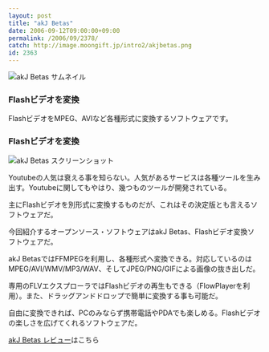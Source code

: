 ```yaml
---
layout: post
title: "akJ Betas"
date: 2006-09-12T09:00:00+09:00
permalink: /2006/09/2378/
catch: http://image.moongift.jp/intro2/akjbetas.png
id: 2363
---
```

 ![akJ Betas サムネイル](http://image.moongift.jp/intro2/akjbetas.t.png "akJ Betas サムネイル")
  

### Flashビデオを変換
  
FlashビデオをMPEG、AVIなど各種形式に変換するソフトウェアです。  
<!--more-->  

### Flashビデオを変換
  

![akJ Betas スクリーンショット](http://image.moongift.jp/intro2/akjbetas.png "akJ Betas スクリーンショット")

  

Youtubeの人気は衰える事を知らない。人気があるサービスは各種ツールを生み出す。Youtubeに関してもやはり、幾つものツールが開発されている。

  

主にFlashビデオを別形式に変換するものだが、これはその決定版とも言えるソフトウェアだ。

  

今回紹介するオープンソース・ソフトウェアはakJ Betas、Flashビデオ変換ソフトウェアだ。

  

akJ BetasではFFMPEGを利用し、各種形式へ変換できる。対応しているのはMPEG/AVI/WMV/MP3/WAV、そしてJPEG/PNG/GIFによる画像の抜き出しだ。

  

専用のFLVエクスプローラではFlashビデオの再生もできる（FlowPlayerを利用）。また、ドラッグアンドドロップで簡単に変換する事も可能だ。

  

自由に変換できれば、PCのみならず携帯電話やPDAでも楽しめる。Flashビデオの楽しさを広げてくれるソフトウェアだ。

  

[akJ Betas レビュー](http://oss.moongift.jp/review/i-2379.html)はこちら

